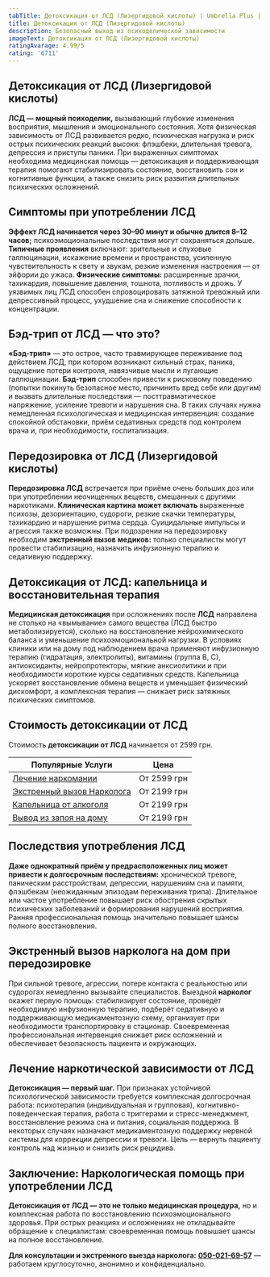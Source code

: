 ```yaml
---
tabTitle: Детоксикация от ЛСД (Лизергидовой кислоты) | Umbrella Plus | От 2599 грн
title: Детоксикация от ЛСД (Лизергидовой кислоты)
description: Безопасный выход из психоделической зависимости
imageText: Детоксикация от ЛСД (Лизергидовой кислоты)
ratingAvarage: 4.99/5
rating: '6711'
---
```


## Детоксикация от ЛСД (Лизергидовой кислоты)

**ЛСД — мощный психоделик,** вызывающий глубокие изменения восприятия, мышления и эмоционального состояния. Хотя физическая зависимость от ЛСД развивается редко, психическая нагрузка и риск острых психических реакций высоки: флэшбеки, длительная тревога, депрессия и приступы паники. При выраженных симптомах необходима медицинская помощь — детоксикация и поддерживающая терапия помогают стабилизировать состояние, восстановить сон и когнитивные функции, а также снизить риск развития длительных психических осложнений.

## Симптомы при употреблении ЛСД

**Эффект ЛСД начинается через 30–90 минут и обычно длится 8–12 часов;** психоэмоциональные последствия могут сохраняться дольше. **Типичные проявления** включают: зрительные и слуховые галлюцинации, искажение времени и пространства, усиленную чувствительность к свету и звукам, резкие изменения настроения — от эйфории до ужаса. **Физические симптомы:** расширенные зрачки, тахикардия, повышение давления, тошнота, потливость и дрожь. У уязвимых лиц ЛСД способен спровоцировать затяжной тревожный или депрессивный процесс, ухудшение сна и снижение способности к концентрации.

## Бэд-трип от ЛСД — что это?

**«Бэд-трип»** — это острое, часто травмирующее переживание под действием ЛСД, при котором возникают сильный страх, паника, ощущение потери контроля, навязчивые мысли и пугающие галлюцинации. **Бэд-трип** способен привести к рисковому поведению (попытки покинуть безопасное место, причинить вред себе или другим) и вызвать длительные последствия — посттравматическое напряжение, усиление тревоги и нарушения сна. В таких случаях нужна немедленная психологическая и медицинская интервенция: создание спокойной обстановки, приём седативных средств под контролем врача и, при необходимости, госпитализация.

## Передозировка от ЛСД (Лизергидовой кислоты)

**Передозировка ЛСД** встречается при приёме очень больших доз или при употреблении неочищенных веществ, смешанных с другими наркотиками. **Клиническая картина может включать** выраженные психозы, дезориентацию, судороги, резкие скачки температуры, тахикардию и нарушение ритма сердца. Суицидальные импульсы и агрессия также возможны. При подозрении на передозировку необходим **экстренный вызов медиков:** только специалисты могут провести стабилизацию, назначить инфузионную терапию и седативную поддержку.

## Детоксикация от ЛСД: капельница и восстановительная терапия

**Медицинская детоксикация** при осложнениях после **ЛСД** направлена не столько на «вымывание» самого вещества (ЛСД быстро метаболизируется), сколько на восстановление нейрохимического баланса и уменьшение психоэмоциональной нагрузки. В условиях клиники или на дому под наблюдением врача применяют инфузионную терапию (гидратация, электролиты), витамины (группа B, С), антиоксиданты, нейропротекторы, мягкие анксиолитики и при необходимости короткие курсы седативных средств. Капельница ускоряет восстановление обмена веществ и уменьшает физический дискомфорт, а комплексная терапия — снижает риск затяжных психических симптомов.

## Стоимость детоксикации от ЛСД

Стоимость **детоксикации от ЛСД** начинается от 2599 грн.

| Популярные Услуги                                                                                     | Цена        |
| ----------------------------------------------------------------------------------------------------- | ----------- |
| [Лечение наркомании](https://umbrella-plus.com.ua/services-nark/lechenie-narkomanii/)                 | От 2599 грн |
| [Экстренный вызов Нарколога](https://umbrella-plus.com.ua/services/narkolog/)                         | От 2199 грн |
| [Капельница от алкоголя](https://umbrella-plus.com.ua/services/kapelnica-ot-alkogolia-umbrellaplus/)  | От 2199 грн |
| [Вывод из запоя на дому](https://umbrella-plus.com.ua/services/vivod-iz-zapoia-na-domy-umbrellaplus/) | От 2199 грн |

## Последствия употребления ЛСД

**Даже однократный приём у предрасположенных лиц может привести к долгосрочным последствиям:** хронической тревоге, паническим расстройствам, депрессии, нарушениям сна и памяти, флэшбекам (неожиданным эпизодам переживания трипа). Длительное или частое употребление повышает риск обострения скрытых психических заболеваний и формирования нарушений восприятия. Ранняя профессиональная помощь значительно повышает шансы полного восстановления.

## Экстренный вызов нарколога на дом при передозировке

При сильной тревоге, агрессии, потере контакта с реальностью или судорогах немедленно вызывайте специалистов. Выездной **нарколог** окажет первую помощь: стабилизирует состояние, проведёт необходимую инфузионную терапию, подберёт седативную и поддерживающую медикаментозную схему, организует при необходимости транспортировку в стационар. Своевременная профессиональная интервенция снижает риск осложнений и обеспечивает безопасность пациента и окружающих.

## Лечение наркотической зависимости от ЛСД

**Детоксикация — первый шаг.** При признаках устойчивой психологической зависимости требуется комплексная долгосрочная работа: психотерапия (индивидуальная и групповая), когнитивно-поведенческая терапия, работа с триггерами и стресс-менеджмент, восстановление режима сна и питания, социальная поддержка. В некоторых случаях назначают медикаментозную поддержку нервной системы для коррекции депрессии и тревоги. Цель — вернуть пациенту контроль над жизнью и снизить риск рецидива.

## Заключение: Наркологическая помощь при употреблении ЛСД

**Детоксикация от ЛСД — это не только медицинская процедура,** но и комплексная работа по восстановлению психоэмоционального здоровья. При острых реакциях и осложнениях не откладывайте обращение к специалистам: своевременная помощь повышает шансы на полное восстановление.

**Для консультации и экстренного выезда нарколога:** **[050-021-69-57](tel:0500216957)** — работаем круглосуточно, анонимно и конфиденциально.
